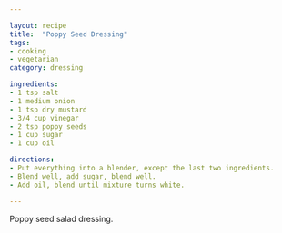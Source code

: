 ```yaml
---

layout: recipe
title:  "Poppy Seed Dressing"
tags: 
- cooking
- vegetarian
category: dressing

ingredients:
- 1 tsp salt
- 1 medium onion
- 1 tsp dry mustard
- 3/4 cup vinegar
- 2 tsp poppy seeds
- 1 cup sugar
- 1 cup oil

directions:
- Put everything into a blender, except the last two ingredients. 
- Blend well, add sugar, blend well. 
- Add oil, blend until mixture turns white.

---
```


Poppy seed salad dressing.
